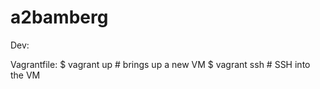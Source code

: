a2bamberg
=========


Dev:

Vagrantfile: 
	$ vagrant up  # brings up a new VM
	$ vagrant ssh  # SSH into the VM
